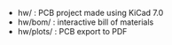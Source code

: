 
- hw/ : PCB project made using KiCad 7.0
- hw/bom/ : interactive bill of materials
- hw/plots/ : PCB export to PDF
